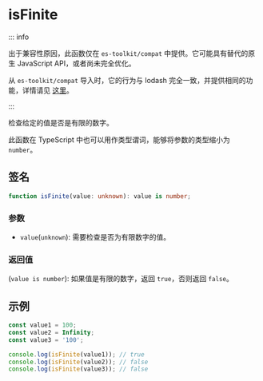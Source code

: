 # isFinite

::: info

出于兼容性原因，此函数仅在 `es-toolkit/compat` 中提供。它可能具有替代的原生 JavaScript API，或者尚未完全优化。

从 `es-toolkit/compat` 导入时，它的行为与 lodash 完全一致，并提供相同的功能，详情请见 [这里](../../../compatibility.md)。

:::

检查给定的值是否是有限的数字。

此函数在 TypeScript 中也可以用作类型谓词，能够将参数的类型缩小为 `number`。

## 签名

```typescript
function isFinite(value: unknown): value is number;
```

### 参数

- `value`(`unknown`): 需要检查是否为有限数字的值。

### 返回值

(`value is number`): 如果值是有限的数字，返回 `true`，否则返回 `false`。

## 示例

```typescript
const value1 = 100;
const value2 = Infinity;
const value3 = '100';

console.log(isFinite(value1)); // true
console.log(isFinite(value2)); // false
console.log(isFinite(value3)); // false
```
